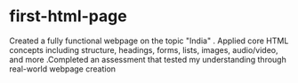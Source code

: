 # first-html-page
Created a fully functional webpage on the topic "India" . Applied core HTML concepts including structure, headings, forms, lists, images, audio/video, and more .Completed an assessment that tested my understanding through real-world webpage creation
